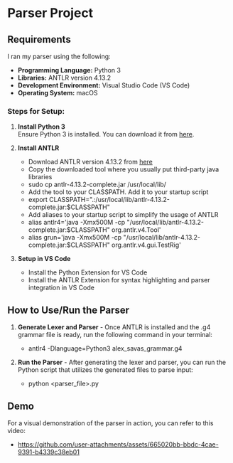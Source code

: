 # Parser Project

## Requirements

I ran my parser using the following:

- **Programming Language:** Python 3
- **Libraries:** ANTLR version 4.13.2
- **Development Environment:** Visual Studio Code (VS Code)
- **Operating System:** macOS

### Steps for Setup:

1. **Install Python 3**  
   Ensure Python 3 is installed. You can download it from [here](https://www.python.org/downloads/).

2. **Install ANTLR**
   - Download ANTLR version 4.13.2 from [here](https://www.antlr.org/)
   - Copy the downloaded tool where you usually put third-party java libraries
   -   sudo cp antlr-4.13.2-complete.jar /usr/local/lib/
   - Add the tool to your CLASSPATH. Add it to your startup script
   -   export CLASSPATH=".:/usr/local/lib/antlr-4.13.2-complete.jar:$CLASSPATH"
   - Add aliases to your startup script to simplify the usage of ANTLR
   -   alias antlr4='java -Xmx500M -cp "/usr/local/lib/antlr-4.13.2-complete.jar:$CLASSPATH" org.antlr.v4.Tool'
   -   alias grun='java -Xmx500M -cp "/usr/local/lib/antlr-4.13.2-complete.jar:$CLASSPATH" org.antlr.v4.gui.TestRig'

4. **Setup in VS Code**
   - Install the Python Extension for VS Code
   - Install the ANTLR Extension for syntax highlighting and parser integration in VS Code

## How to Use/Run the Parser

1. **Generate Lexer and Parser** - Once ANTLR is installed and the .g4 grammar file is ready, run the following command in your terminal:
   - antlr4 -Dlanguage=Python3 alex_savas_grammar.g4

2. **Run the Parser** - After generating the lexer and parser, you can run the Python script that utilizes the generated files to parse input:
   - python <parser_file>.py

## Demo

For a visual demonstration of the parser in action, you can refer to this video:
- https://github.com/user-attachments/assets/665020bb-bbdc-4cae-9391-b4339c38eb01


